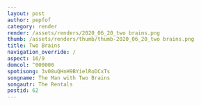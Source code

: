 ```yaml
---
layout: post
author: pepfof
category: render
render: /assets/renders/2020_06_20_two brains.png
thumb: /assets/renders/thumb/thumb-2020_06_20_two brains.png
title: Two Brains
navigation_override: /
aspect: 16/9
domcol: ^000000
spotisong: 3v08uQHnH9BYielRoDCxTs
songname: The Man with Two Brains
songautr: The Rentals
postid: 62
---
```


<!--USER BEGIN 1-->

<!--USER END 1-->

<!--more-->
<!--USER BEGIN 2-->

<!--USER END 2-->

